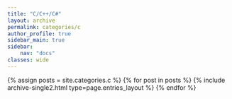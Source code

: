 ```yaml
---
title: "C/C++/C#"
layout: archive
permalink: categories/c
author_profile: true
sidebar_main: true
sidebar:
    nav: "docs"
classes: wide
---
```


{% assign posts = site.categories.c %}
{% for post in posts %} {% include archive-single2.html type=page.entries_layout %} {% endfor %}